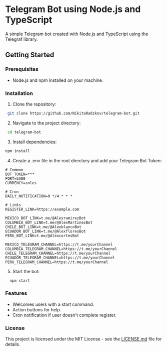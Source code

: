 # Telegram Bot using Node.js and TypeScript

A simple Telegram bot created with Node.js and TypeScript using the Telegraf library.

## Getting Started

### Prerequisites

- Node.js and npm installed on your machine.

### Installation

1. Clone the repository:

  ```bash
   git clone https://github.com/NikitaRadzkov/telegram-bot.git
  ```

2. Navigate to the project directory:

  ```bash
   cd telegram-bot
  ```

3. Install dependencies:

  ```bash
  npm install
  ```

4. Create a .env file in the root directory and add your Telegram Bot Token:

  ```dotenv
  # Common
  BOT_TOKEN=***
  PORT=5500
  CURRENCY=soles

  # Cron
  DAILY_NOTIFICATION=0 */4 * * *

  # Links
  REGISTER_LINK=https://example.com

  MEXICO_BOT_LINK=t.me/@AlexramirezBot
  COLUMBIA_BOT_LINK=t.me/@AlexMartinezBot
  CHILE_BOT_LINK=t.me/@AlexblancoBot
  ECUADOR_BOT_LINK=t.me/@AlexfloresBot
  PERU_BOT_LINK=t.me/@AlexcortesBot

  MEXICO_TELEGRAM_CHANNEL=https://t.me/yourChannel
  COLUMBIA_TELEGRAM_CHANNEL=https://t.me/yourChannel
  CHILE_TELEGRAM_CHANNEL=https://t.me/yourChannel
  ECUADOR_TELEGRAM_CHANNEL=https://t.me/yourChannel
  PERU_TELEGRAM_CHANNEL=https://t.me/yourChannel
  ```

5. Start the bot:

  ```bash
    npm start
  ```

### Features

- Welcomes users with a start command.
- Action buttons for help.
- Cron notification if user doesn't complete register.


### License

This project is licensed under the MIT License - see the [LICENSE.md](./LICENSE.md) file for details.